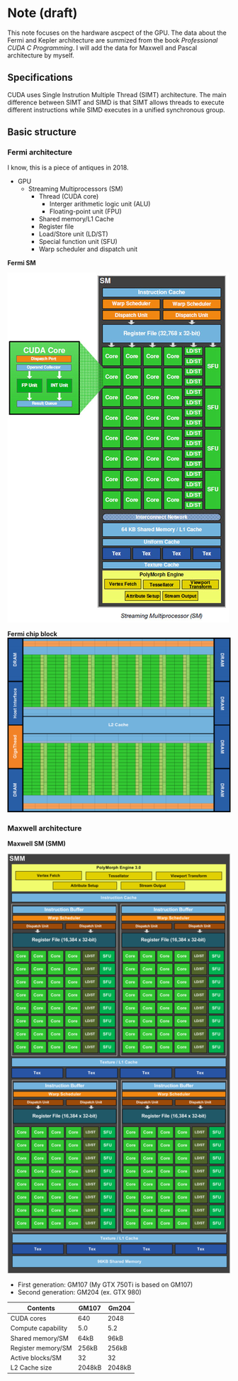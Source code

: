 # Note (draft)
This note focuses on the hardware ascpect of the GPU. The data about the Fermi and Kepler
architecture are summized from the book _Professional CUDA C Programming_. I will add the 
data for Maxwell and Pascal architecture by myself.

## Specifications
CUDA uses Single Instrution Multiple Thread (SIMT) architecture. The main difference between 
SIMT and SIMD is that SIMT allows threads to execute different instructions while SIMD 
executes in a unified synchronous group.

## Basic structure
### Fermi architecture
I know, this is a piece of antiques in 2018.
- GPU 
	- Streaming Multiprocessors (SM)
		- Thread (CUDA core)
			- Interger arithmetic logic unit (ALU)
			- Floating-point unit (FPU)
		- Shared memory/L1 Cache 
		- Register file
		- Load/Store unit (LD/ST)
		- Special function unit (SFU)
		- Warp scheduler and dispatch unit

**Fermi SM**

![Fermi SM](./fermi_sm.jpg)

**Fermi chip block**
![Fermi architecture](fermi_arch.png)

### Maxwell architecture
**Maxwell SM (SMM)**

![Maxwell_sm](./maxwell_sm.png)

- First generation: GM107 (My GTX 750Ti is based on GM107)
- Second generation: GM204 (ex. GTX 980)


| Contents           | GM107  | Gm204  |
|--------------------|--------|--------|
| CUDA cores         | 640    | 2048   |
| Compute capability | 5.0    | 5.2    |
| Shared memory/SM   | 64kB   | 96kB   |
| Register memory/SM | 256kB  | 256kB  |
| Active blocks/SM   | 32     | 32     |
| L2 Cache size      | 2048kB | 2048kB |
